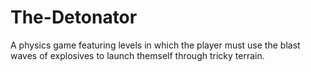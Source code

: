 # The-Detonator
A physics game featuring levels in which the player must use the blast waves of explosives to launch themself through tricky terrain.
